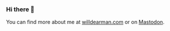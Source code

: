 ### Hi there 👋
You can find more about me at <a rel="me" href="https://www.willdearman.com" target="_blank" >willdearman.com</a> or on <a rel="me" href="https://indieweb.social/@willd" target="_blank">Mastodon</a>.
<!--
**willdearman/willdearman** is a ✨ _special_ ✨ repository because its `README.md` (this file) appears on your GitHub profile.

Here are some ideas to get you started:

- 🔭 I’m currently working on ...
- 🌱 I’m currently learning ...
- 👯 I’m looking to collaborate on ...
- 🤔 I’m looking for help with ...
- 💬 Ask me about ...
- 📫 How to reach me: ...
- 😄 Pronouns: ...
- ⚡ Fun fact: ...
-->
